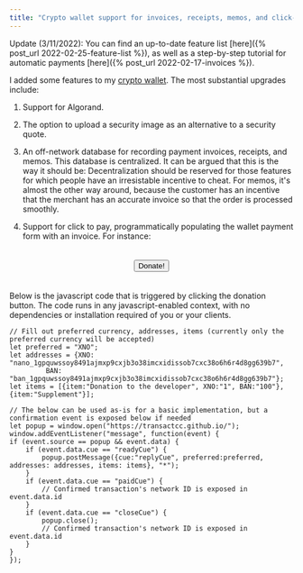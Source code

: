 ```yaml
---
title: "Crypto wallet support for invoices, receipts, memos, and click-to-pay"
---
```


Update (3/11/2022): You can find an up-to-date feature list [here]({% post_url 2022-02-25-feature-list %}), as well as a step-by-step tutorial for automatic payments [here]({% post_url 2022-02-17-invoices %}).

I added some features to my [crypto wallet](https://transactcc.github.io/). The most substantial upgrades include:

1. Support for Algorand.

2. The option to upload a security image as an alternative to a security quote.

3. An off-network database for recording payment invoices, receipts, and memos. This database is centralized. It can be argued that this is the way it should be: Decentralization should be reserved for those features for which people have an irresistable incentive to cheat. For memos, it's almost the other way around, because the customer has an incentive that the merchant has an accurate invoice so that the order is processed smoothly.

4. Support for click to pay, programmatically populating the wallet payment form with an invoice. For instance:

<div style="text-align:center">
<button id="donateButton" style="margin:20px" onclick='
	let preferred = "XNO";
	let addresses = {XNO: "nano_1gpquwssoy8491ajmxp9cxjb3o38imcxidissob7cxc38o6h6r4d8gg639b7", 
			 BAN: "ban_1gpquwssoy8491ajmxp9cxjb3o38imcxidissob7cxc38o6h6r4d8gg639b7"};
	let items = [{item:"Donation to the developer", XNO:"1", BAN:"100"}, {item:"Supplement"}]; 
	let popup = window.open("https://transactcc.github.io/");
	window.addEventListener("message", function(event) {
		if (event.source == popup && event.data) {
			if (event.data.cue == "readyCue") popup.postMessage({cue:"replyCue", preferred:preferred, addresses: addresses, items: items}, "*"); 
			if (event.data.cue == "paidCue") document.getElementById("donateButton").textContent = "Thank You!";
			if (event.data.cue == "closeCue") popup.close();
		}
	});
'>Donate!</button>
</div>




Below is the javascript code that is triggered by clicking the donation button. The code runs in any javascript-enabled context, with no dependencies or installation required of you or your clients. 
  
		
	// Fill out preferred currency, addresses, items (currently only the preferred currency will be accepted)
	let preferred = "XNO";
	let addresses = {XNO: "nano_1gpquwssoy8491ajmxp9cxjb3o38imcxidissob7cxc38o6h6r4d8gg639b7", 
			 BAN: "ban_1gpquwssoy8491ajmxp9cxjb3o38imcxidissob7cxc38o6h6r4d8gg639b7"};
	let items = [{item:"Donation to the developer", XNO:"1", BAN:"100"}, {item:"Supplement"}]; 

	// The below can be used as-is for a basic implementation, but a confirmation event is exposed below if needed
	let popup = window.open("https://transactcc.github.io/");
	window.addEventListener("message", function(event) {
	if (event.source == popup && event.data) {
		if (event.data.cue == "readyCue") {
			popup.postMessage({cue:"replyCue", preferred:preferred, addresses: addresses, items: items}, "*"); 
		}
		if (event.data.cue == "paidCue") { 
			// Confirmed transaction's network ID is exposed in event.data.id 
		}
		if (event.data.cue == "closeCue") { 
			popup.close();  
			// Confirmed transaction's network ID is exposed in event.data.id 
		}
	}
	});
